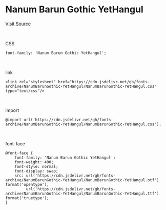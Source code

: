# Nanum Barun Gothic YetHangul

[Visit Source](https://hangeul.naver.com/font)

&nbsp;

CSS

```
font-family: 'Nanum Barun Gothic YetHangul';
```

&nbsp;

link

```
<link rel="stylesheet" href="https://cdn.jsdelivr.net/gh/fonts-archive/NanumBarunGothic-YetHangul/NanumBarunGothic-YetHangul.css" type="text/css"/>
```

&nbsp;

import

```
@import url('https://cdn.jsdelivr.net/gh/fonts-archive/NanumBarunGothic-YetHangul/NanumBarunGothic-YetHangul.css');
```

&nbsp;

font-face

```
@font-face {
    font-family: 'Nanum Barun Gothic YetHangul';
    font-weight: 400;
    font-style: normal;
    font-display: swap;
    src: url('https://cdn.jsdelivr.net/gh/fonts-archive/NanumBarunGothic-YetHangul/NanumBarunGothic-YetHangul.otf') format('opentype'),
         url('https://cdn.jsdelivr.net/gh/fonts-archive/NanumBarunGothic-YetHangul/NanumBarunGothic-YetHangul.ttf') format('truetype');
}
```
